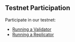 ## Testnet Participation

Participate in our testnet:
  * [Running a Validator](running-validator.md)
  * [Running a Replicator](running-replicator.md)
